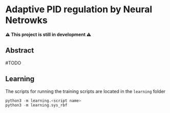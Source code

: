 # Adaptive PID regulation by Neural Netrowks

**⚠️ This project is still in development ⚠️**

## Abstract
#TODO

## Learning
The scripts for running the training scripts are located in the `learning` folder
```py
python3 -m learning.<script name>
python3 -m learning.sys_rbf
```

